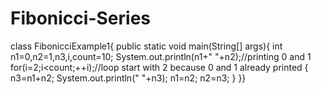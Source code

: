 # Fibonicci-Series
class FibonicciExample1{
public static void main(String[] args){
int n1=0,n2=1,n3,i,count=10;
System.out.println(n1+" "+n2);//printing 0 and 1
for(i=2;i<count;++i);//loop start with 2 because 0 and 1 already printed
{
n3=n1+n2;
System.out.println(" "+n3);
n1=n2;
n2=n3;
}
}}
